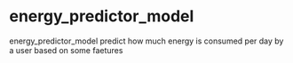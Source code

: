 # energy_predictor_model
energy_predictor_model predict how much energy is consumed per day by a user based on some faetures
